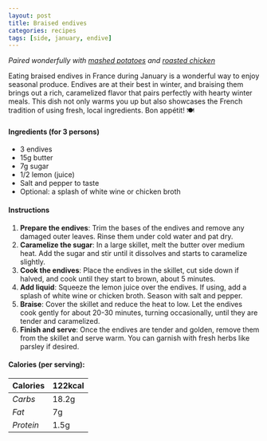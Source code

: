 ```yaml
---
layout: post
title: Braised endives
categories: recipes
tags: [side, january, endive]
---
```


*Paired wonderfully with <a href="/recipes/mashed-potatoes">mashed potatoes</a> and <a href="/recipes/roasted-chicken">roasted chicken</a>*

Eating braised endives in France during January is a wonderful way to enjoy seasonal produce. Endives are at their best in winter, and braising them brings out a rich, caramelized flavor that pairs perfectly with hearty winter meals. This dish not only warms you up but also showcases the French tradition of using fresh, local ingredients. Bon appétit! 🍽️

#### Ingredients (for 3 persons)
- 3 endives
- 15g butter
- 7g sugar
- 1/2 lemon (juice)
- Salt and pepper to taste
- Optional: a splash of white wine or chicken broth

#### Instructions

1. **Prepare the endives**: Trim the bases of the endives and remove any damaged outer leaves. Rinse them under cold water and pat dry.
2. **Caramelize the sugar**: In a large skillet, melt the butter over medium heat. Add the sugar and stir until it dissolves and starts to caramelize slightly.
3. **Cook the endives**: Place the endives in the skillet, cut side down if halved, and cook until they start to brown, about 5 minutes.
4. **Add liquid**: Squeeze the lemon juice over the endives. If using, add a splash of white wine or chicken broth. Season with salt and pepper.
5. **Braise**: Cover the skillet and reduce the heat to low. Let the endives cook gently for about 20-30 minutes, turning occasionally, until they are tender and caramelized.
6. **Finish and serve**: Once the endives are tender and golden, remove them from the skillet and serve warm. You can garnish with fresh herbs like parsley if desired.

#### Calories (per serving):

| **Calories** | 122kcal |
| ----------- | ----------- |
| *Carbs* | 18.2g |
| *Fat* | 7g |
| *Protein* | 1.5g |